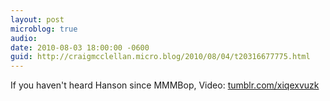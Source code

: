 ```yaml
---
layout: post
microblog: true
audio: 
date: 2010-08-03 18:00:00 -0600
guid: http://craigmcclellan.micro.blog/2010/08/04/t20316677775.html
---
```

If you haven't heard Hanson since MMMBop, Video:  [tumblr.com/xiqexvuzk](http://tumblr.com/xiqexvuzk)
